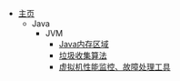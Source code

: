 - [主页](README)
    - Java
      - JVM
        - [Java内存区域](java/jvm/rtda.md)
        - [垃圾收集算法](java/jvm/gcalgo.md)
        <!-- - [垃圾收集器](java/jvm/gc.md) -->
        - [虚拟机性能监控、故障处理工具](java/jvm/jdktool.md)